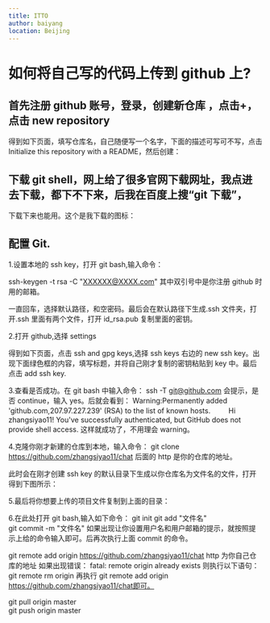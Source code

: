 ```yaml
---
title: ITTO
author: baiyang
location: Beijing
---
```


# 如何将自己写的代码上传到 github 上?

## 首先注册 github 账号，登录，创建新仓库 ，点击+，点击 new repository

得到如下页面，填写仓库名，自己随便写一个名字，下面的描述可写可不写，点击 Initialize this repository with a README，然后创建：

## 下载 git shell，网上给了很多官网下载网址，我点进去下载，都下不下来，后我在百度上搜“git 下载”，

下载下来也能用。这个是我下载的图标：

## 配置 Git.

1.设置本地的 ssh key，打开 git bash,输入命令：

ssh-keygen -t rsa -C "XXXXXX@XXXX.com" 其中双引号中是你注册 github 时用的邮箱。

一直回车，选择默认路径，和空密码。最后会在默认路径下生成.ssh 文件夹，打开.ssh 里面有两个文件，打开 id_rsa.pub 复制里面的密钥。

2.打开 github,选择 settings

得到如下页面，点击 ssh and gpg keys,选择 ssh keys 右边的 new ssh key。出现下面绿色框的内容，填写标题，并将自己刚才复制的密钥粘贴到 key 中。最后点击 add ssh key.

3.查看是否成功。在 git bash 中输入命令：
ssh -T git@github.com
会提示，是否 continue，输入 yes。后就会看到：
Warning:Permanently added 'github.com,207.97.227.239' (RSA) to the list of known hosts.
　　 Hi zhangsiyao11! You've successfully authenticated, but GitHub does not provide shell access.
这样就成功了，不用理会 warning。

4.克隆你刚才新建的仓库到本地，输入命令：
git clone https://github.com/zhangsiyao11/chat
后面的 http 是你的仓库的地址。

此时会在刚才创建 ssh key 的默认目录下生成以你仓库名为文件名的文件，打开得到下图所示：

5.最后将你想要上传的项目文件复制到上面的目录：

6.在此处打开 git bash,输入如下命令：
git init
git add "文件名"  
git commit -m "文件名"
如果出现让你设置用户名和用户邮箱的提示，就按照提示上给的命令输入即可。后再次执行上面 commit 的命令。

git remote add origin https://github.com/zhangsiyao11/chat http 为你自己仓库的地址
如果出现错误：
fatal: remote origin already exists
则执行以下语句：
git remote rm origin
再执行 git remote add origin https://github.com/zhangsiyao11/chat即可。

git pull origin master  
git push origin master